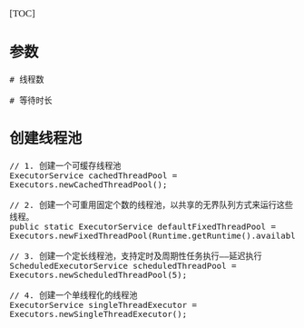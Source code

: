 <span  style="font-family: Simsun,serif; font-size: 17px; ">

[TOC]

## 参数

~~~
# 线程数

# 等待时长

~~~

## 创建线程池

~~~
// 1. 创建一个可缓存线程池
ExecutorService cachedThreadPool = Executors.newCachedThreadPool();
    
// 2. 创建一个可重用固定个数的线程池，以共享的无界队列方式来运行这些线程。
public static ExecutorService defaultFixedThreadPool = Executors.newFixedThreadPool(Runtime.getRuntime().availableProcessors());        

// 3. 创建一个定长线程池，支持定时及周期性任务执行——延迟执行
ScheduledExecutorService scheduledThreadPool = Executors.newScheduledThreadPool(5);

// 4. 创建一个单线程化的线程池
ExecutorService singleThreadExecutor = Executors.newSingleThreadExecutor();
~~~

</span>